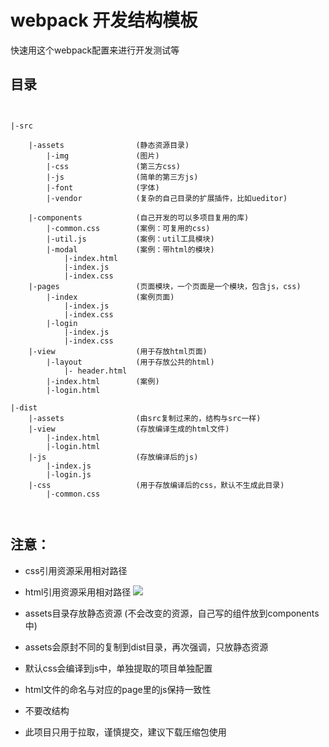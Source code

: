 
# webpack 开发结构模板

快速用这个webpack配置来进行开发测试等

## 目录

```


|-src

	|-assets                (静态资源目录)
		|-img               (图片)
		|-css               (第三方css)
		|-js                (简单的第三方js)
		|-font              (字体)
		|-vendor            (复杂的自己目录的扩展插件，比如ueditor)

	|-components            (自己开发的可以多项目复用的库)
	    |-common.css        (案例：可复用的css)
	    |-util.js           (案例：util工具模块)
	    |-modal             (案例：带html的模块)
	        |-index.html
	        |-index.js
	        |-index.css
	|-pages                 (页面模块，一个页面是一个模块，包含js，css)
		|-index             (案例页面)
		    |-index.js
		    |-index.css
		|-login
		    |-index.js
		    |-index.css
    |-view                  (用于存放html页面)
        |-layout            (用于存放公共的html)
            |- header.html
        |-index.html        (案例)
        |-login.html

|-dist
    |-assets                (由src复制过来的，结构与src一样)
    |-view                  (存放编译生成的html文件)
        |-index.html
        |-login.html
    |-js                    (存放编译后的js)
        |-index.js
        |-login.js
    |-css                   (用于存放编译后的css，默认不生成此目录)
        |-common.css   
         
         
```
## 注意：

- css引用资源采用相对路径    

- html引用资源采用相对路径  <img  src="../assets/images/xx.png" />

- assets目录存放静态资源 (不会改变的资源，自己写的组件放到components中)

- assets会原封不同的复制到dist目录，再次强调，只放静态资源

- 默认css会编译到js中，单独提取的项目单独配置

- html文件的命名与对应的page里的js保持一致性

- 不要改结构

- 此项目只用于拉取，谨慎提交，建议下载压缩包使用



